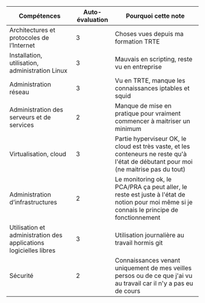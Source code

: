| Compétences                                                       | Auto-évaluation        | Pourquoi cette note | 
| ----------------------------------------------------------------- | ---------------------- | ------------------- | 
| Architectures et protocoles de l’Internet                         | 3                 | Choses vues depuis ma formation TRTE            | 
| Installation, utilisation, administration Linux                   | 3         | Mauvais en scripting, reste vu en entreprise  | 
| Administration réseau                                             | 3             | Vu en TRTE, manque les connaissances iptables et squid            | 
| Administration des serveurs et de services                        | 2              | Manque de mise en pratique pour vraiment commencer à maitriser un minimum         | 
| Virtualisation, cloud                                             | 3               | Partie hyperviseur OK, le cloud est très vaste, et les conteneurs ne reste qu'à l'état de débutant pour moi (ne maitrise pas du tout)          | 
| Administration d’infrastructures                                  | 2 | Le monitoring ok, le PCA/PRA ça peut aller, le reste est juste à l'état de notion pour moi même si je connais le principe de fonctionnement         | 
| Utilisation et administration des applications logicielles libres | 3 | Utilisation journalière au travail hormis git          | 
| Sécurité                                                          | 2                 | Connaissances venant uniquement de mes veilles persos ou de ce que j'ai vu au travail car il n'y a pas eu de cours   |  
